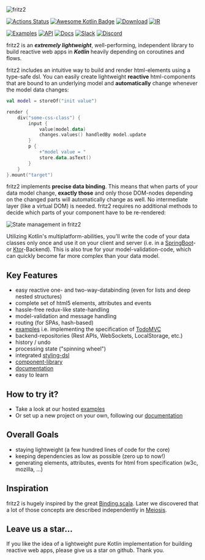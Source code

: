 ![fritz2](https://www.fritz2.dev/images/fritz2_logo_grey.png)

[![Actions Status](https://github.com/jwstegemann/fritz2/workflows/build/badge.svg)](https://github.com/jwstegemann/fritz2/actions)
[![Awesome Kotlin Badge](https://kotlin.link/awesome-kotlin.svg)](https://github.com/KotlinBy/awesome-kotlin)
[![Download](https://api.bintray.com/packages/jwstegemann/fritz2/core/images/download.svg)](https://bintray.com/jwstegemann/fritz2/core/_latestVersion)
[![IR](https://img.shields.io/badge/Kotlin%2FJS-IR%20supported-yellow)](https://kotl.in/jsirsupported)

[![Examples](https://img.shields.io/badge/examples-showcase-yellow)](https://www.fritz2.dev/examples.html)
[![API](https://img.shields.io/badge/API-dokka-green)](https://api.fritz2.dev)
[![Docs](https://img.shields.io/badge/doc-umentation-blue)](https://docs.fritz2.dev)
[![Slack](https://img.shields.io/badge/slack-channel-green?logo=slack)](https://fritz2workspace.slack.com/)
[![Discord](https://img.shields.io/discord/723492739819241513?color=7389D8&label=Chat&logo=discord&logoColor=ffffff)](https://discord.gg/UwQRH93)

fritz2 is an ***extremely lightweight***, well-performing, independent library to build reactive web apps in ***Kotlin*** heavily depending on coroutines and flows.

fritz2 includes an intuitive way to build and render html-elements using a type-safe dsl. You can easily create lightweight **reactive** html-components that are bound to an underlying model and **automatically** change whenever the model data changes:

```kotlin
val model = storeOf("init value")

render {
    div("some-css-class") {
        input {
            value(model.data)
            changes.values() handledBy model.update 
        }
        p {
            +"model value = "
            store.data.asText()
        }
    }
}.mount("target")
```

fritz2 implements **precise data binding**. This means that when parts of your data model change, **exactly those** and only those DOM-nodes depending on the changed parts will automatically change as well. No intermediate layer (like a virtual DOM) is needed. fritz2 requires no additional methods to decide which parts of your component have to be re-rendered:

![State management in fritz2](https://www.fritz2.dev/static/fritz2_state.001.png)

Utilizing Kotlin's multiplatform-abilities, you'll write the code of your data classes only once and use it on your client and server (i.e. in a [SpringBoot](https://github.com/jamowei/fritz2-spring-todomvc)- or [Ktor](https://github.com/jamowei/fritz2-ktor-todomvc)-Backend). This is also true for your model-validation-code, which can quickly become far more complex than your data model.

## Key Features

- easy reactive one- and two-way-databinding (even for lists and deep nested structures)
- complete set of html5 elements, attributes and events
- hassle-free redux-like state-handling
- model-validation and message handling 
- routing (for SPAs, hash-based)
- [examples](https://www.fritz2.dev/examples.html) i.e. implementing the specification of [TodoMVC](http://todomvc.com/)
- backend-repositories (Rest APIs, WebSockets, LocalStorage, etc.)
- history / undo
- processing state ("spinning wheel")
- integrated [styling-dsl](https://docs.fritz2.dev/StylingDSL.html)
- [component-library](https://components.fritz2.dev)
- [documentation](https://docs.fritz2.dev)
- easy to learn  


## How to try it?

* Take a look at our hosted [examples](https://www.fritz2.dev/examples.html)
* Or set up a new project on your own, following our [documentation](https://docs.fritz2.dev/ProjectSetup.html)

## Overall Goals

- staying lightweight (a few hundred lines of code for the core)
- keeping dependencies as low as possible (zero up to now!)
- generating elements, attributes, events for html from specification (w3c, mozilla, ...)

## Inspiration

fritz2 is hugely inspired by the great [Binding.scala](https://github.com/ThoughtWorksInc/Binding.scala). Later we discovered that a lot of those concepts are described independently in [Meiosis](https://meiosis.js.org/).

## Leave us a star...

If you like the idea of a lightweight pure Kotlin implementation for building reactive web apps, please give us a star on github. Thank you.
